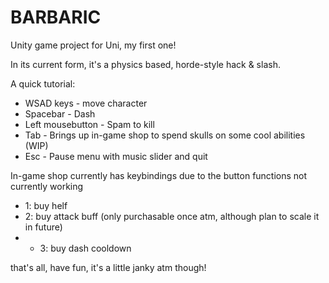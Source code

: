 # BARBARIC
Unity game project for Uni, my first one!

In its current form, it's a physics based, horde-style hack & slash.

A quick tutorial:
- WSAD keys - move character
- Spacebar - Dash
- Left mousebutton - Spam to kill
- Tab - Brings up in-game shop to spend skulls on some cool abilities (WIP)
- Esc - Pause menu with music slider and quit

In-game shop currently has keybindings due to the button functions not currently working
- 1: buy helf
- 2: buy attack buff (only purchasable once atm, although plan to scale it in future)
- - 3: buy dash cooldown

that's all, have fun, it's a little janky atm though!

